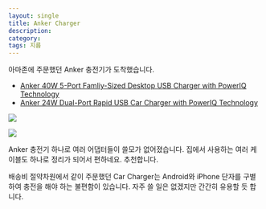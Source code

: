 ```yaml
---
layout: single
title: Anker Charger
description: 
category: 
tags: 지름 
---
```


아마존에 주문했던 Anker 충전기가 도착했습니다.

- 
  [Anker 40W 5-Port Famliy-Sized Desktop USB Charger with PowerIQ Technology](http://www.amazon.com/gp/product/B00GTGETFG/ref=oh_details_o00_s00_i00?ie=UTF8&psc=1)
- [Anker 24W Dual-Port Rapid USB Car Charger with PowerIQ Technology](http://www.amazon.com/gp/product/B00D82O68Y/ref=oh_details_o00_s00_i01?ie=UTF8&psc=1)


![](http://farm4.staticflickr.com/3781/13683202665_548ba600ca.jpg)

![](http://farm8.staticflickr.com/7279/13683257383_c68d42d0b2.jpg)

Anker 충전기 하나로 여러 어댑터들이 쓸모가 없어졌습니다. 집에서 사용하는 여러 케이블도 하나로 정리가
되어서 편하네요. 추천합니다.

배송비 절약차원에서 같이 주문했던 Car Charger는 Android와 iPhone 단자를 구별하여 충전을 해야 하는
불편함이 있습니다. 자주 쓸 일은 없겠지만 간간히 유용할 듯 합니다.

